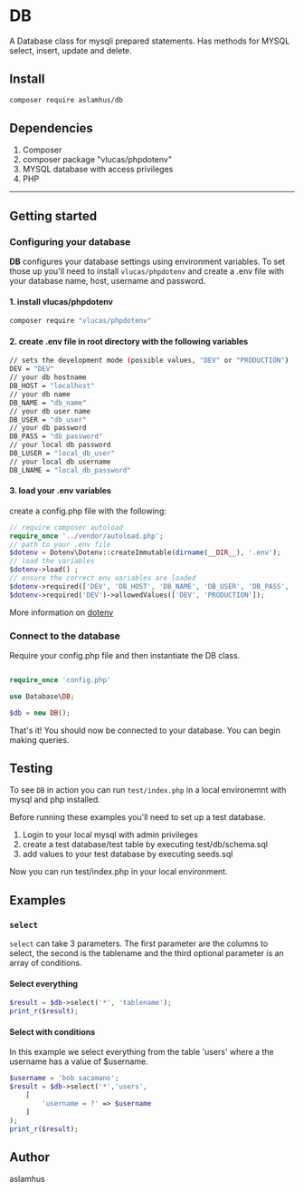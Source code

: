# DB

A Database class for mysqli prepared statements. Has methods for MYSQL select, insert, update and delete.

## Install

```bash
composer require aslamhus/db
```

## Dependencies

1. Composer
2. composer package "vlucas/phpdotenv"
3. MYSQL database with access privileges
4. PHP

---

## Getting started

### Configuring your database

**DB** configures your database settings using environment variables. To set those up you'll need to install `vlucas/phpdotenv` and create a .env file with your database name, host, username and password.

#### 1. install vlucas/phpdotenv

```bash
composer require "vlucas/phpdotenv"
```

#### 2. create .env file in root directory with the following variables

```bash
// sets the development mode (possible values, "DEV" or "PRODUCTION")
DEV = "DEV"
// your db hostname
DB_HOST = "localhost"
// your db name
DB_NAME = "db_name"
// your db user name
DB_USER = "db_user"
// your db password
DB_PASS = "db_password"
// your local db password
DB_LUSER = "local_db_user"
// your local db username
DB_LNAME = "local_db_password"
```

#### 3. load your .env variables

create a config.php file with the following:

```php
// require composer autoload
require_once '../vendor/autoload.php';
// path to your .env file
$dotenv = Dotenv\Dotenv::createImmutable(dirname(__DIR__), '.env');
// load the variables
$dotenv->load() ;
// ensure the correct env variables are loaded
$dotenv->required(['DEV', 'DB_HOST', 'DB_NAME', 'DB_USER', 'DB_PASS', 'DB_LUSER', 'DB_LNAME'])->notEmpty();
$dotenv->required('DEV')->allowedValues(['DEV', 'PRODUCTION']);
```

More information on [dotenv](https://github.com/vlucas/phpdotenv)

### Connect to the database

Require your config.php file and then instantiate the DB class.

```php

require_once 'config.php'

use Database\DB;

$db = new DB();

```

That's it! You should now be connected to your database. You can begin making queries.

## Testing

To see `DB` in action you can run `test/index.php` in a local environemnt with mysql and php installed.

Before running these examples you'll need to set up a test database.

1. Login to your local mysql with admin privileges
2. create a test database/test table by executing test/db/schema.sql
3. add values to your test database by executing seeds.sql

Now you can run test/index.php in your local environment.

## Examples

### `select`

`select` can take 3 parameters. The first parameter are the columns to select, the second is the tablename and the third optional parameter is an array of conditions.

#### Select everything

```php
$result = $db->select('*', 'tablename');
print_r($result);
```

#### Select with conditions

In this example we select everything from the table 'users' where a the username has a value of $username.

```php
$username = 'bob sacamano';
$result = $db->select('*','users',
    [
        'username = ?' => $username
    ]
);
print_r($result);
```

## Author

aslamhus
